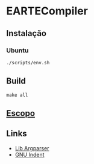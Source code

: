 # EARTECompiler

## Instalação

### Ubuntu

```shell
./scripts/env.sh
```

## Build

```shell
make all
```

## [Escopo](docs/escopo.md)

## Links

- [Lib Argparser](https://www.gnu.org/software/libc/manual/html_node/Argp-Example-3.html)
- [GNU Indent](https://www.gnu.org/software/indent/manual/indent.html)